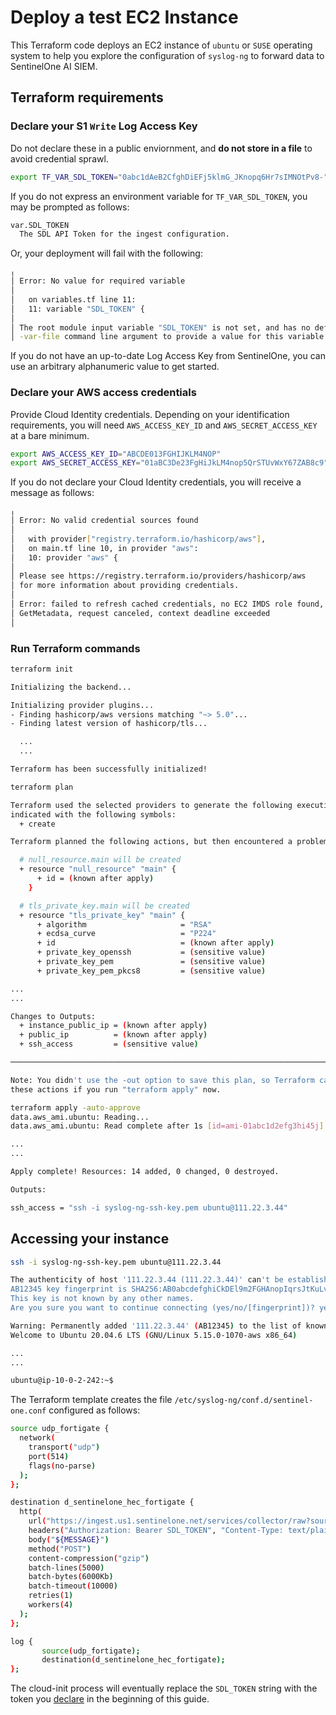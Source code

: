 # Deploy a test EC2 Instance

This Terraform code deploys an EC2 instance of `ubuntu` or `SUSE` operating system to help you explore the configuration of `syslog-ng` to forward data to SentinelOne AI SIEM.

## Terraform requirements

### Declare your S1 `Write` Log Access Key 
Do not declare these in a public enviornment, and **do not store in a file** to avoid credential sprawl.
```bash
export TF_VAR_SDL_TOKEN="0abc1dAeB2CfghDiEFj5klmG_JKnopq6Hr7sIMNOtPv8-"
```
If you do not express an environment variable for `TF_VAR_SDL_TOKEN`, you may be prompted as follows:
```bash
var.SDL_TOKEN
  The SDL API Token for the ingest configuration.
```
Or, your deployment will fail with the following:
```bash
╷
│ Error: No value for required variable
│ 
│   on variables.tf line 11:
│   11: variable "SDL_TOKEN" {
│ 
│ The root module input variable "SDL_TOKEN" is not set, and has no default value. Use a -var or
│ -var-file command line argument to provide a value for this variable.
```
If you do not have an up-to-date Log Access Key from SentinelOne, you can use an arbitrary alphanumeric value to get started.
### Declare your AWS access credentials
Provide Cloud Identity credentials. Depending on your identification requirements, you will need `AWS_ACCESS_KEY_ID` and `AWS_SECRET_ACCESS_KEY` at a bare minimum.
```bash
export AWS_ACCESS_KEY_ID="ABCDE013FGHIJKLM4NOP"
export AWS_SECRET_ACCESS_KEY="01aBC3De23FgHiJkLM4nop5QrSTUvWxY67ZAB8c9"
```
If you do not declare your Cloud Identity credentials, you will receive a message as follows:
```bash
╷
│ Error: No valid credential sources found
│ 
│   with provider["registry.terraform.io/hashicorp/aws"],
│   on main.tf line 10, in provider "aws":
│   10: provider "aws" {
│ 
│ Please see https://registry.terraform.io/providers/hashicorp/aws
│ for more information about providing credentials.
│ 
│ Error: failed to refresh cached credentials, no EC2 IMDS role found, operation error ec2imds:
│ GetMetadata, request canceled, context deadline exceeded
│ 
```

### Run Terraform commands
```bash
terraform init

Initializing the backend...

Initializing provider plugins...
- Finding hashicorp/aws versions matching "~> 5.0"...
- Finding latest version of hashicorp/tls...

  ...
  ...

Terraform has been successfully initialized!
```

```bash
terraform plan

Terraform used the selected providers to generate the following execution plan. Resource actions are
indicated with the following symbols:
  + create

Terraform planned the following actions, but then encountered a problem:

  # null_resource.main will be created
  + resource "null_resource" "main" {
      + id = (known after apply)
    }

  # tls_private_key.main will be created
  + resource "tls_private_key" "main" {
      + algorithm                     = "RSA"
      + ecdsa_curve                   = "P224"
      + id                            = (known after apply)
      + private_key_openssh           = (sensitive value)
      + private_key_pem               = (sensitive value)
      + private_key_pem_pkcs8         = (sensitive value)

...
...

Changes to Outputs:
  + instance_public_ip = (known after apply)
  + public_ip          = (known after apply)
  + ssh_access         = (sensitive value)

────────────────────────────────────────────────────────────────────────────────────────────────────

Note: You didn't use the -out option to save this plan, so Terraform can't guarantee to take exactly
these actions if you run "terraform apply" now.
```

```bash
terraform apply -auto-approve
data.aws_ami.ubuntu: Reading...
data.aws_ami.ubuntu: Read complete after 1s [id=ami-01abc1d2efg3hi45j]

...
...

Apply complete! Resources: 14 added, 0 changed, 0 destroyed.

Outputs:

ssh_access = "ssh -i syslog-ng-ssh-key.pem ubuntu@111.22.3.44"
```

## Accessing your instance

```bash
ssh -i syslog-ng-ssh-key.pem ubuntu@111.22.3.44

The authenticity of host '111.22.3.44 (111.22.3.44)' can't be established.
AB12345 key fingerprint is SHA256:AB0abcdefghiCkDEl9m2FGHAnopIqrsJtKuLvMNOPQR.
This key is not known by any other names.
Are you sure you want to continue connecting (yes/no/[fingerprint])? yes
```
```bash
Warning: Permanently added '111.22.3.44' (AB12345) to the list of known hosts.
Welcome to Ubuntu 20.04.6 LTS (GNU/Linux 5.15.0-1070-aws x86_64)

...
...

ubuntu@ip-10-0-2-242:~$ 
```

The Terraform template creates the file `/etc/syslog-ng/conf.d/sentinel-one.conf` configured as follows:

```bash
source udp_fortigate {
  network(
    transport("udp")
    port(514)
    flags(no-parse)
  );
};

destination d_sentinelone_hec_fortigate {
  http(
    url("https://ingest.us1.sentinelone.net/services/collector/raw?sourcetype=marketplace-fortinetfortigate-latest")
    headers("Authorization: Bearer SDL_TOKEN", "Content-Type: text/plain")
    body("${MESSAGE}")
    method("POST")
    content-compression("gzip")
    batch-lines(5000)
    batch-bytes(6000Kb)
    batch-timeout(10000)
    retries(1)
    workers(4)
  );
};

log {
       source(udp_fortigate);
       destination(d_sentinelone_hec_fortigate);
};
```

The cloud-init process will eventually replace the `SDL_TOKEN` string with the token you [declare](#declare-your-s1-write-log-access-key) in the beginning of this guide.


